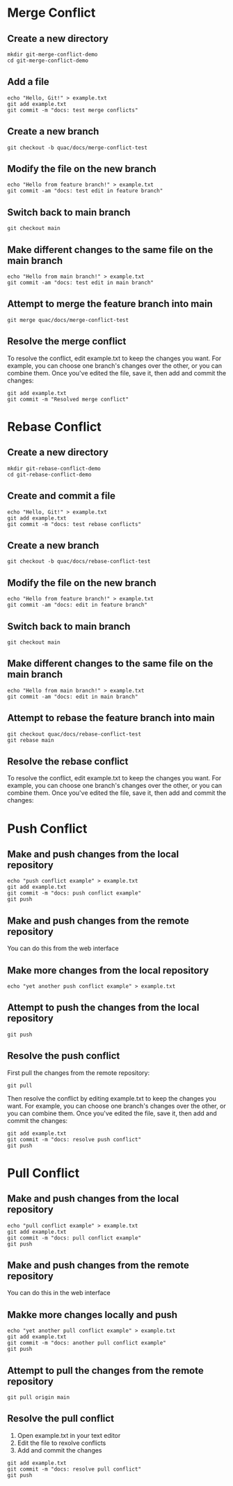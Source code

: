 # Merge Conflict

## Create a new directory
```
mkdir git-merge-conflict-demo
cd git-merge-conflict-demo
```

## Add a file
```
echo "Hello, Git!" > example.txt
git add example.txt
git commit -m "docs: test merge conflicts"
```

## Create a new branch
```
git checkout -b quac/docs/merge-conflict-test
```

## Modify the file on the new branch
```
echo "Hello from feature branch!" > example.txt
git commit -am "docs: test edit in feature branch"
```

## Switch back to main branch
```
git checkout main
```

## Make different changes to the same file on the main branch
```
echo "Hello from main branch!" > example.txt
git commit -am "docs: test edit in main branch"
```

## Attempt to merge the feature branch into main
```
git merge quac/docs/merge-conflict-test
```

## Resolve the merge conflict
To resolve the conflict, edit example.txt to keep the changes you want. For example, you can choose one branch's changes over the other, or you can combine them. Once you've edited the file, save it, then add and commit the changes:

```
git add example.txt
git commit -m "Resolved merge conflict"
```

# Rebase Conflict

## Create a new directory
```
mkdir git-rebase-conflict-demo
cd git-rebase-conflict-demo
```

## Create and commit a file
```
echo "Hello, Git!" > example.txt
git add example.txt
git commit -m "docs: test rebase conflicts"
```

## Create a new branch
```
git checkout -b quac/docs/rebase-conflict-test
```

## Modify the file on the new branch
```
echo "Hello from feature branch!" > example.txt
git commit -am "docs: edit in feature branch"
```

## Switch back to main branch
```
git checkout main
```

## Make different changes to the same file on the main branch
```
echo "Hello from main branch!" > example.txt
git commit -am "docs: edit in main branch"
``` 

## Attempt to rebase the feature branch into main
```
git checkout quac/docs/rebase-conflict-test
git rebase main
```

## Resolve the rebase conflict
To resolve the conflict, edit example.txt to keep the changes you want. For example, you can choose one branch's changes over the other, or you can combine them. Once you've edited the file, save it, then add and commit the changes:


# Push Conflict

## Make and push changes from the local repository
```
echo "push conflict example" > example.txt
git add example.txt
git commit -m "docs: push conflict example"
git push
```

## Make and push changes from the remote repository
You can do this from the web interface

## Make more changes from the local repository
```
echo "yet another push conflict example" > example.txt
```

## Attempt to push the changes from the local repository
```
git push
```

## Resolve the push conflict
First pull the changes from the remote repository:
```
git pull
```

Then resolve the conflict by editing example.txt to keep the changes you want. For example, you can choose one branch's changes over the other, or you can combine them. Once you've edited the file, save it, then add and commit the changes:
```
git add example.txt
git commit -m "docs: resolve push conflict"
git push
```

# Pull Conflict

## Make and push changes from the local repository
```
echo "pull conflict example" > example.txt
git add example.txt
git commit -m "docs: pull conflict example"
git push
```

## Make and push changes from the remote repository
You can do this in the web interface

## Makke more changes locally and push
```
echo "yet another pull conflict example" > example.txt
git add example.txt
git commit -m "docs: another pull conflict example"
git push
```

## Attempt to pull the changes from the remote repository
```
git pull origin main
```

## Resolve the pull conflict

1. Open example.txt in your text editor
2. Edit the file to rexolve conflicts
3. Add and commit the changes

```
git add example.txt
git commit -m "docs: resolve pull conflict"
git push
```



